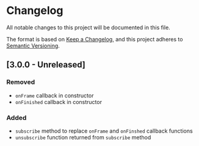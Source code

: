 # Changelog

All notable changes to this project will be documented in this file.

The format is based on [Keep a Changelog](https://keepachangelog.com/en/1.1.0/),
and this project adheres to [Semantic Versioning](https://semver.org/spec/v2.0.0.html).

## [3.0.0 - Unreleased]

### Removed

- `onFrame` callback in constructor
- `onFinished` callback in constructor

### Added

- `subscribe` method to replace `onFrame` and `onFinshed` callback functions
- `unsubscribe` function returned from `subscribe` method

